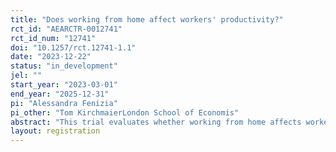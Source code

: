 ```yaml
---
title: "Does working from home affect workers' productivity?"
rct_id: "AEARCTR-0012741"
rct_id_num: "12741"
doi: "10.1257/rct.12741-1.1"
date: "2023-12-22"
status: "in_development"
jel: ""
start_year: "2023-03-01"
end_year: "2025-12-31"
pi: "Alessandra Fenizia"
pi_other: "Tom KirchmaierLondon School of Economis"
abstract: "This trial evaluates whether working from home affects workers' productivity. "
layout: registration
---
```



